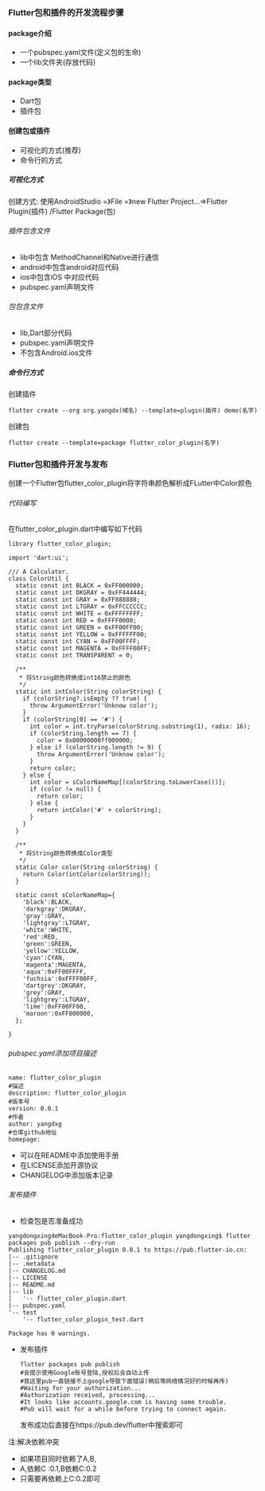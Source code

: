 ### Flutter包和插件的开发流程步骤

#### package介绍

- 一个pubspec.yaml文件(定义包的生命)
- 一个lib文件夹(存放代码)

#### package类型

- Dart包
- 插件包

#### 创建包或插件

- 可视化的方式(推荐)
- 命令行的方式

##### 可视化方式

创建方式: 使用AndroidStudio =》File =》new Flutter Project…=>Flutter Plugin(插件) /Flutter Package(包)

###### 插件包含文件

- lib中包含 MethodChannel和Native进行通信
- android中包含android对应代码
- ios中包含iOS 中对应代码
- pubspec.yaml声明文件

###### 包包含文件

- lib,Dart部分代码
- pubspec.yaml声明文件
- 不包含Android.ios文件

##### 命令行方式

创建插件

```
flutter create --org org.yangdx(域名) --template=plugin(插件) demo(名字)
```

创建包

```
flutter create --template=package flutter_color_plugin(名字)
```

### Flutter包和插件开发与发布

创建一个Flutter包flutter_color_plugin将字符串颜色解析成FLutter中Color颜色

###### 代码编写

在flutter_color_plugin.dart中编写如下代码

```
library flutter_color_plugin;

import 'dart:ui';

/// A Calculator.
class ColorUtil {
  static const int BLACK = 0xFF000000;
  static const int DKGRAY = 0xFF444444;
  static const int GRAY = 0xFF888888;
  static const int LTGRAY = 0xFFCCCCCC;
  static const int WHITE = 0xFFFFFFFF;
  static const int RED = 0xFFFF0000;
  static const int GREEN = 0xFF00FF00;
  static const int YELLOW = 0xFFFFFF00;
  static const int CYAN = 0xFF00FFFF;
  static const int MAGENTA = 0xFFFF00FF;
  static const int TRANSPARENT = 0;

  /**
   * 将String颜色转换成int16禁止的颜色
   */
  static int intColor(String colorString) {
    if (colorString?.isEmpty ?? true) {
      throw ArgumentError('Unknow color');
    }
    if (colorString[0] == '#') {
      int color = int.tryParse(colorString.substring(1), radix: 16);
      if (colorString.length == 7) {
        color = 0x00000000ff000000;
      } else if (colorString.length != 9) {
        throw ArgumentError('Unknow color');
      }
      return color;
    } else {
      int color = sColorNameMap[(colorString.toLowerCase())];
      if (color != null) {
        return color;
      } else {
        return intColor('#' + colorString);
      }
    }
  }

  /**
   * 将String颜色转换成Color类型
   */
  static Color color(String colorString) {
    return Color(intColor(colorString));
  }

  static const sColorNameMap={
    'black':BLACK,
    'darkgray':DKGRAY,
    'gray':GRAY,
    'lightgray':LTGRAY,
    'white':WHITE,
    'red':RED,
    'green':GREEN,
    'yellow':YELLOW,
    'cyan':CYAN,
    'magenta':MAGENTA,
    'aqua':0xFF00FFFF,
    'fuchsia':0xFFFF00FF,
    'dartgrey':DKGRAY,
    'grey':GRAY,
    'lightgrey':LTGRAY,
    'lime':0xFF00FF00,
    'maroon':0xFF800000,
  };

}
```



###### pubspec.yaml添加项目描述

```
name: flutter_color_plugin
#描述
description: flutter_color_plugin
#版本号
version: 0.0.1
#作者
author: yangdxg
#仓库github地址
homepage:
```

- 可以在README中添加使用手册
- 在LICENSE添加开源协议
- CHANGELOG中添加版本记录

###### 发布插件

- 检查包是否准备成功

```
yangdongxingdeMacBook-Pro:flutter_color_plugin yangdongxing$ flutter packages pub publish --dry-run
Publishing flutter_color_plugin 0.0.1 to https://pub.flutter-io.cn:
|-- .gitignore
|-- .metadata
|-- CHANGELOG.md
|-- LICENSE
|-- README.md
|-- lib
|   '-- flutter_color_plugin.dart
|-- pubspec.yaml
'-- test
    '-- flutter_color_plugin_test.dart

Package has 0 warnings.
```

- 发布插件

  ```
  flutter packages pub publish
  #会提示使用Google账号登陆,授权后会自动上传
  #我这里pub一直链接不上google导致下面错误(稍后等网络情况好的时候再传)
  #Waiting for your authorization...
  #Authorization received, processing...
  #It looks like accounts.google.com is having some trouble.
  #Pub will wait for a while before trying to connect again.
  ```

  发布成功后直接在https://pub.dev/flutter中搜索即可

注:解决依赖冲突

- 如果项目同时依赖了A,B,
- A,依赖C :0.1,B依赖C:0.2
- 只需要再依赖上C:0.2即可

